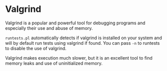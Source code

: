 # Valgrind

Valgrind is a popular and powerful tool for debugging programs and especially
their use and abuse of memory.

`runtests.pl` automatically detects if valgrind is installed on your system
and will by default run tests using valgrind if found. You can pass `-n` to
runtests to disable the use of valgrind.

Valgrind makes execution much slower, but it is an excellent tool to find
memory leaks and use of uninitialized memory.
